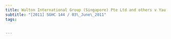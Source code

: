 ```yaml
---
title: Walton International Group (Singapore) Pte Ltd and others v Yau Kwok Seng Winston and 
subtitle: "[2011] SGHC 144 / 03\_June\_2011"
tags:


---
```


